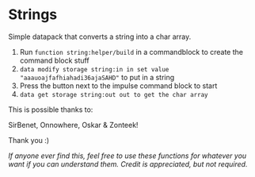 # Strings
Simple datapack that converts a string into a char array.


1. Run `function string:helper/build` in a commandblock to create the command block stuff
2. `data modify storage string:in in set value "aaauoajfafhiahadi36ajaSAHD"` to put in a string
3. Press the button next to the impulse command block to start
4. `data get storage string:out out to get the char array`


This is possible thanks to:

SirBenet, Onnowhere, Oskar & Zonteek!

Thank you :)


*If anyone ever find this, feel free to use these functions for whatever you want if you can understand them. Credit is appreciated, but not required.*
